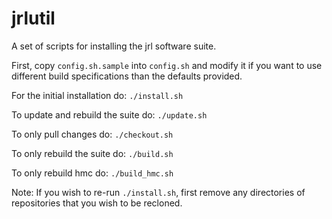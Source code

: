 # jrlutil
A set of scripts for installing the jrl software suite. 

First, copy `config.sh.sample` into `config.sh` and modify it if you want to use different build specifications than the defaults provided.

For the initial installation do:
`./install.sh`

To update and rebuild the suite do:
`./update.sh`

To only pull changes do:
`./checkout.sh`

To only rebuild the suite do:
`./build.sh`

To only rebuild hmc do:
`./build_hmc.sh`

Note: If you wish to re-run `./install.sh`, first remove any directories of repositories that you wish to be recloned. 
